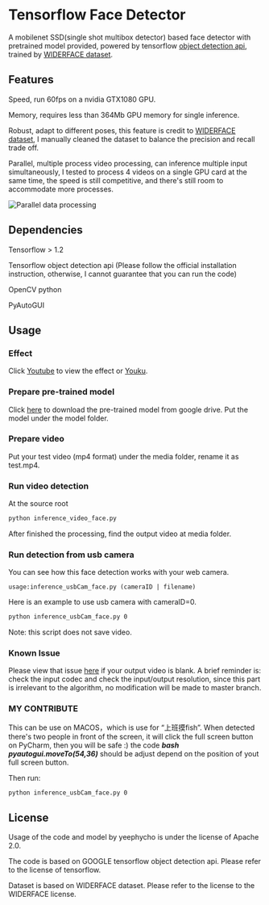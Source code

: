# Tensorflow Face Detector
A mobilenet SSD(single shot multibox detector) based face detector with pretrained model provided, powered by tensorflow [object detection api](https://github.com/tensorflow/models/tree/master/research/object_detection), trained by [WIDERFACE dataset](http://shuoyang1213.me/WIDERFACE/).

## Features
Speed, run 60fps on a nvidia GTX1080 GPU.

Memory, requires less than 364Mb GPU memory for single inference.

Robust, adapt to different poses, this feature is credit to [WIDERFACE dataset](http://mmlab.ie.cuhk.edu.hk/projects/WIDERFace/), I manually cleaned the dataset to balance the precision and recall trade off.

Parallel, multiple process video processing, can inference multiple input simultaneously, I tested to process 4 videos on a single GPU card at the same time, the speed is still competitive, and there's still room to accommodate more processes.

![Parallel data processing](https://github.com/yeephycho/tensorflow-face-detection/blob/master/res/parallel-processes.png?raw=true "Show result")

## Dependencies
Tensorflow > 1.2

Tensorflow object detection api (Please follow the official installation instruction, otherwise, I cannot guarantee that you can run the code)

OpenCV python

PyAutoGUI

## Usage
### Effect
Click [Youtube](https://youtu.be/gw4CVz7SPEs) to view the effect or [Youku](http://v.youku.com/v_show/id_XMzE2MDc0NzcyNA==.html?spm=a2h3j.8428770.3416059.1).

### Prepare pre-trained model
Click [here](https://drive.google.com/open?id=0B5ttP5kO_loUdWZWZVVrN2VmWFk) to download the pre-trained model from google drive.
Put the model under the model folder.

### Prepare video
Put your test video (mp4 format) under the media folder, rename it as test.mp4.

### Run video detection
At the source root
```bash
python inference_video_face.py
```
After finished the processing, find the output video at media folder.


### Run detection from usb camera

You can see how this face detection works with your web camera.
```
usage:inference_usbCam_face.py (cameraID | filename)
```

Here is an example to use usb camera with cameraID=0.

```bash
python inference_usbCam_face.py 0
```

Note: this script does not save video.



### Known Issue

Please view that issue [here](https://github.com/yeephycho/tensorflow-face-detection/issues/5) if your output video is blank. A brief reminder is: check the input codec and check the input/output resolution, since this part is irrelevant to the algorithm, no modification will be made to master branch.

### MY CONTRIBUTE
This can be use on MACOS，which is use for “上班摸fish”. When detected there's two people in front of the screen, it will click the full screen button on PyCharm, then you will be safe :) the code ***bash pyautogui.moveTo(54,36)*** should be adjust depend on the position of yout full screen button. 

Then run: 

```bash
python inference_usbCam_face.py 0
```

## License
Usage of the code and model by yeephycho is under the license of Apache 2.0.

The code is based on GOOGLE tensorflow object detection api. Please refer to the license of tensorflow.

Dataset is based on WIDERFACE dataset. Please refer to the license to the WIDERFACE license.
